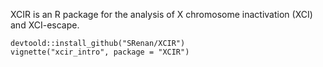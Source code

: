 XCIR is an R package for the analysis of X
chromosome inactivation (XCI) and XCI-escape.

```
devtoold::install_github("SRenan/XCIR")
vignette("xcir_intro", package = "XCIR")
```
